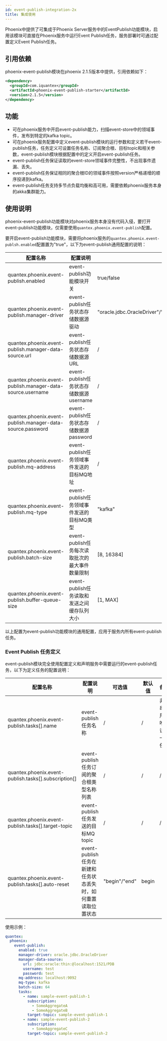 ```yaml
---
id: event-publish-integration-2x
title: 集成使用
---
```


Phoenix中提供了可集成于Phoenix Server服务中的EventPublish功能模块，启用该模块可直接在Phoenix服务中运行Event Publish任务，服务部署时可通过配置定义Event Publish任务。

## 引用依赖

phoenix-event-publish模块在phoenix 2.1.5版本中提供，引用依赖如下：

```xml
<dependency>
  <groupId>com.iquantex</groupId>
  <artifactId>phoenix-event-publish-starter</artifactId>
  <version>2.1.5</version>
</dependency>
```

## 功能

* 可在phoenix服务中开启event-publish能力，扫描event-store中的领域事件，发布到特定的kafka topic。
* 可在phoenix服务配置中定义event-publish模块的运行参数和定义若干event-publish任务，任务定义可设置任务名称、订阅聚合根、目标topic和相关参数，event-publish模块根据配置中的定义开启event-publish任务。
* event-publish任务保证读取的event-store领域事件完整性，不出现事件遗漏、丢失。
* event-publish任务保证相同的聚合根ID的领域事件按照version严格递增的顺序投递到kafka。
* event-publish任务支持多节点负载均衡和高可用，需要依赖phoenix服务本身的akka集群能力。

## 使用说明

phoenix-event-publish功能模块对phoenix服务本身没有代码入侵，要打开event-publish功能模块，仅需要使用`quantex.phoenix.event-publish`配置。

要开启event-publish功能模块，需要将phoenix服务的`quantex.phoenix.event-publsh.enabled`配置置为"true"，以下为event-publish通用配置的说明：

|配置名称|配置说明|可选值|默认值|备注|
|-------|-------|------|-----|----|
|quantex.phoenix.event-publish.enabled|event-publish功能模块开关|true/false|false|/|
|quantex.phoenix.event-publish.manager-driver|event-publish任务状态存储数据源驱动|"oracle.jdbc.OracleDriver"/"com.mysql.jdbc.Driver"/"org.h2.Driver"|/|/|
|quantex.phoenix.event-publish.manager-data-source.url|event-publish任务状态存储数据源URL|/|/|/|
|quantex.phoenix.event-publish.manager-data-source.username|event-publish任务状态存储数据源username|/|/|/|
|quantex.phoenix.event-publish.manager-data-source.password|event-publish任务状态存储数据源password|/|/|/|
|quantex.phoenix.event-publish.mq-address|event-publish任务领域事件发送的目标MQ地址|/|/|/|
|quantex.phoenix.event-publish.mq-type|event-publish任务领域事件发送的目标MQ类型|"kafka"|"kafka"|目前仅支持"kafka"|
|quantex.phoenix.event-publish.batch-size|event-publish任务每次读取批次的最大事件数量限制|[8, 16384]|32|/|
|quantex.phoenix.event-publish.buffer-queue-size|event-publish任务读取和发送之间缓存队列大小|[1, MAX]|32|/|

以上配置为event-publish功能模块的通用配置，应用于服务内所有event-publish任务。

### Event Publish 任务定义

event-publish模块完全使用配置定义和声明服务中需要运行的event-publish任务，以下为定义任务的配置说明：

|配置名称|配置说明|可选值|默认值|备注|
|-------|-------|------|-----|----|
|quantex.phoenix.event-publish.tasks[].name|event-publish任务名称|/|/|非空串，用于唯一识别一个任务|
|quantex.phoenix.event-publish.tasks[].subscription[]|event-publish任务订阅的聚合根类型名称列表|/|/|/|
|quantex.phoenix.event-publish.tasks[].target-topic|event-publish任务发送的目标MQ topic|/|/|/|
|quantex.phoenix.event-publish.tasks[].auto-reset|event-publish任务在新建和任务状态丢失时，如何重置读取位置状态|"begin"/"end"|begin|

使用示例：

```yaml
quantex:
  phoenix:
    event-publish:
      enabled: true
      manager-driver: oracle.jdbc.OracleDriver
      manager-data-source:
        url: jdbc:oracle:thin:@localhost:1521/PDB
        username: test
        password: test
      mq-address: localhost:9092
      mq-type: kafka
      batch-size: 64
      tasks:
        - name: sample-event-publish-1
          subscription:
            - SomeAggregateA
            - SomeAggregateB
          target-topic: sample-event-publish-1
        - name: sample-event-publish-2
          subscription:
            - SomeAggregateC
          target-topic: sample-event-publish-2
```
